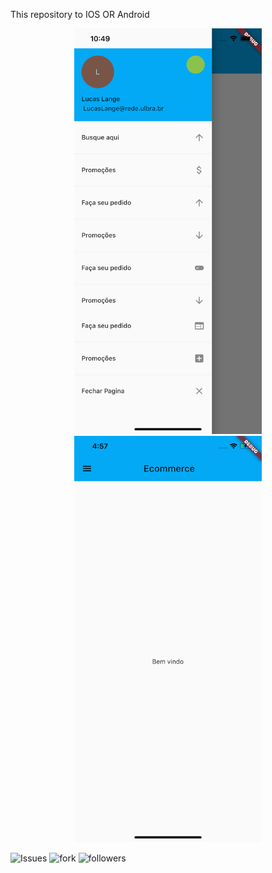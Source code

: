 <p> This repository to IOS OR Android </p>
<p align="center">
  <img src="IOSAPP.png" width="300">
  <img src="iosstart.png" width="300" text-align="right">
</p>









![Issues](https://img.shields.io/github/issues/lucasmullerlange/curriculolucaslange)
![fork](https://img.shields.io/github/forks/lucasmullerlange/curriculolucaslange)
![followers](https://img.shields.io/github/followers/lucasmullerlange?style=social)
